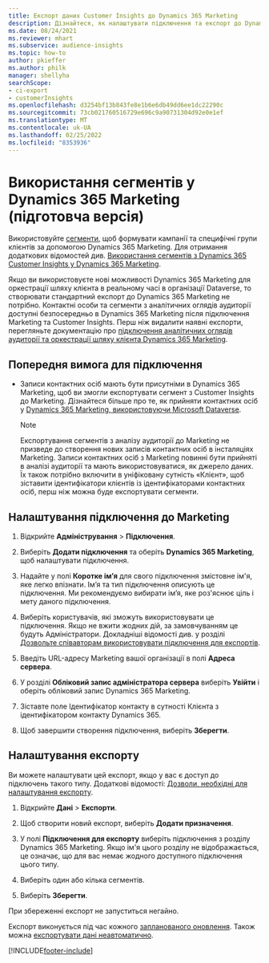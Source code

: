 ```yaml
---
title: Експорт даних Customer Insights до Dynamics 365 Marketing
description: Дізнайтеся, як налаштувати підключення та експорт до Dynamics 365 Marketing.
ms.date: 08/24/2021
ms.reviewer: mhart
ms.subservice: audience-insights
ms.topic: how-to
author: pkieffer
ms.author: philk
manager: shellyha
searchScope:
- ci-export
- customerInsights
ms.openlocfilehash: d3254bf13b843fe8e1b6e6db49dd6ee1dc22290c
ms.sourcegitcommit: 73cb021760516729e696c9a90731304d92e0e1ef
ms.translationtype: MT
ms.contentlocale: uk-UA
ms.lasthandoff: 02/25/2022
ms.locfileid: "8353936"
---
```

# <a name="use-segments-in-dynamics-365-marketing-preview"></a>Використання сегментів у Dynamics 365 Marketing (підготовча версія)



Використовуйте [сегменти](segments.md), щоб формувати кампанії та специфічні групи клієнтів за допомогою Dynamics 365 Marketing. Для отримання додаткових відомостей див. [Використання сегментів з Dynamics 365 Customer Insights у Dynamics 365 Marketing](/dynamics365/marketing/customer-insights-segments).

Якщо ви використовуєте нові можливості Dynamics 365 Marketing для оркестрації шляху клієнта в реальному часі в організації Dataverse, то створювати стандартний експорт до Dynamics 365 Marketing не потрібно. Контактні особи та сегменти з аналітичних оглядів аудиторії доступні безпосередньо в Dynamics 365 Marketing після підключення Marketing та Customer Insights. Перш ніж видалити наявні експорти, перегляньте документацію про [підключення аналітичних оглядів аудиторії та оркестрації шляху клієнта Dynamics 365 Marketing](/dynamics365/marketing/real-time-marketing-ci-profile).

## <a name="prerequisite-for-a-connection"></a>Попередня вимога для підключення

- Записи контактних осіб мають бути присутніми в Dynamics 365 Marketing, щоб ви змогли експортувати сегмент з Customer Insights до Marketing. Дізнайтеся більше про те, як прийняти контактних осіб у [Dynamics 365 Marketing, використовуючи Microsoft Dataverse](connect-power-query.md).

  > [!NOTE]
  > Експортування сегментів з аналізу аудиторії до Marketing не призведе до створення нових записів контактних осіб в інсталяціях Marketing. Записи контактних осіб з Marketing повинні бути прийняті в аналізі аудиторії та мають використовуватися, як джерело даних. Їх також потрібно включити в уніфіковану сутність «Клієнт», щоб зіставити ідентифікатори клієнтів із ідентифікаторами контактних осіб, перш ніж можна буде експортувати сегменти.

## <a name="set-up-connection-to-marketing"></a>Налаштування підключення до Marketing

1. Відкрийте **Адміністрування** > **Підключення**.

1. Виберіть **Додати підключення** та оберіть **Dynamics 365 Marketing**, щоб налаштувати підключення.

1. Надайте у полі **Коротке ім’я** для свого підключення змістовне ім'я, яке легко впізнати. Ім’я та тип підключення описують це підключення. Ми рекомендуємо вибирати ім’я, яке роз'яснює ціль і мету даного підключення.

1. Виберіть користувачів, які зможуть використовувати це підключення. Якщо не вжити жодних дій, за замовчуванням це будуть Адміністратори. Докладніші відомості див. у розділі [Дозвольте співавторам використовувати підключення для експортів](connections.md#allow-contributors-to-use-a-connection-for-exports).

1. Введіть URL-адресу Marketing вашої організації в полі **Адреса сервера**.

1. У розділі **Обліковий запис адміністратора сервера** виберіть **Увійти** і оберіть обліковий запис Dynamics 365 Marketing.

1. Зіставте поле Ідентифікатор контакту в сутності Клієнта з ідентифікатором контакту Dynamics 365.

1. Щоб завершити створення підключення, виберіть **Зберегти**. 

## <a name="configure-an-export"></a>Налаштування експорту

Ви можете налаштувати цей експорт, якщо у вас є доступ до підключень такого типу. Додаткові відомості: [Дозволи, необхідні для налаштування експорту](export-destinations.md#set-up-a-new-export).

1. Відкрийте **Дані** > **Експорти**.

1. Щоб створити новий експорт, виберіть **Додати призначення**.

1. У полі **Підключення для експорту** виберіть підключення з розділу Dynamics 365 Marketing. Якщо ім'я цього розділу не відображається, це означає, що для вас немає жодного доступного підключення цього типу.

1. Виберіть один або кілька сегментів.

1. Виберіть **Зберегти**.

При збереженні експорт не запуститься негайно.

Експорт виконується під час кожного [запланованого оновлення](system.md#schedule-tab). Також можна [експортувати дані неавтоматично](export-destinations.md#run-exports-on-demand). 

[!INCLUDE[footer-include](../includes/footer-banner.md)]
